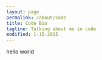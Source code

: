 ```yaml
---
layout: page
permalink: /about/code
title: Code Bio
tagline: Talking about me in code
modified: 1-15-2015
---
```


hello world

